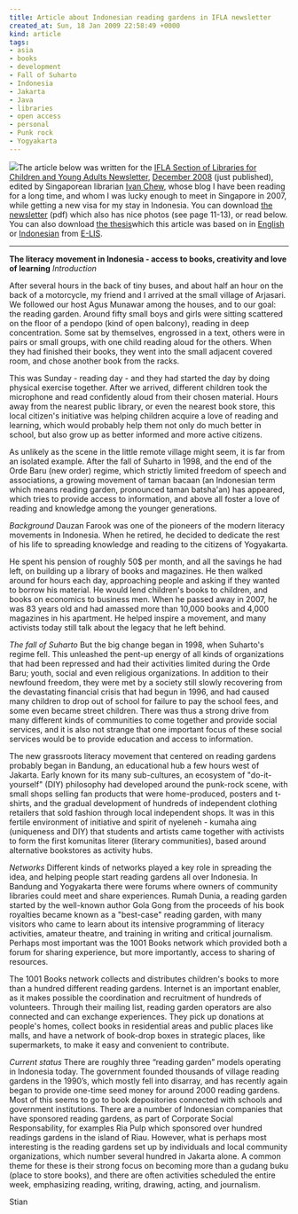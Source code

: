 ```yaml
---
title: Article about Indonesian reading gardens in IFLA newsletter
created_at: Sun, 18 Jan 2009 22:58:49 +0000
kind: article
tags:
- asia
- books
- development
- Fall of Suharto
- Indonesia
- Jakarta
- Java
- libraries
- open access
- personal
- Punk rock
- Yogyakarta
---
```


![](http://lh6.ggpht.com/_0zhFe8pB7to/R7OsXsX8-DI/AAAAAAAABUk/qOtG07gc5tg/s288/P2120072.JPG)The
article below was written for the [IFLA Section of Libraries for
Children and Young Adults
Newsletter](http://www.ifla.org/VII/s10/index.htm), [December
2008](http://www.ifla.org/VII/s10/pubs/s10-newsletter-December08.pdf)
(just published), edited by Singaporean librarian [Ivan
Chew](http://ramblinglibrarian.blogspot.com/), whose blog I have been
reading for a long time, and whom I was lucky enough to meet in
Singapore in 2007, while getting a new visa for my stay in Indonesia.
You can download [the
newsletter](http://www.ifla.org/VII/s10/pubs/s10-newsletter-December08.pdf)
(pdf) which also has nice photos (see page 11-13), or read below. You
can also download [the thesis](http://eprints.rclis.org/14659/)which
this article was based on in
[English](http://eprints.rclis.org/14659/1/Mencerdaskan_Bangsa_-_Stian_Haklev.pdf)
or
[Indonesian](http://eprints.rclis.org/14659/2/Mencerdaskan_Bangsa_-_bahasa_Indonesia.pdf)
from [E-LIS](http://eprints.rclis.org/).

* * * * *

**The literacy movement in Indonesia - access to books, creativity and
love of learning** *Introduction*

After several hours in the back of tiny buses, and about half an hour on
the back of a motorcycle, my friend and I arrived at the small village
of Arjasari. We followed our host Agus Munawar among the houses, and to
our goal: the reading garden. Around fifty small boys and girls were
sitting scattered on the floor of a pendopo (kind of open balcony),
reading in deep concentration. Some sat by themselves, engrossed in a
text, others were in pairs or small groups, with one child reading aloud
for the others. When they had finished their books, they went into the
small adjacent covered room, and chose another book from the racks.

This was Sunday - reading day - and they had started the day by doing
physical exercise together. After we arrived, different children took
the microphone and read confidently aloud from their chosen material.
Hours away from the nearest public library, or even the nearest book
store, this local citizen's initiative was helping children acquire a
love of reading and learning, which would probably help them not only do
much better in school, but also grow up as better informed and more
active citizens.

As unlikely as the scene in the little remote village might seem, it is
far from an isolated example. After the fall of Suharto in 1998, and the
end of the Orde Baru (new order) regime, which strictly limited freedom
of speech and associations, a growing movement of taman bacaan (an
Indonesian term which means reading garden, pronounced taman batsha'an)
has appeared, which tries to provide access to information, and above
all foster a love of reading and knowledge among the younger
generations.

*Background* Dauzan Farook was one of the pioneers of the modern
literacy movements in Indonesia. When he retired, he decided to dedicate
the rest of his life to spreading knowledge and reading to the citizens
of Yogyakarta.

He spent his pension of roughly 50\$ per month, and all the savings he
had left, on building up a library of books and magazines. He then
walked around for hours each day, approaching people and asking if they
wanted to borrow his material. He would lend children's books to
children, and books on economics to business men. When he passed away in
2007, he was 83 years old and had amassed more than 10,000 books and
4,000 magazines in his apartment. He helped inspire a movement, and many
activists today still talk about the legacy that he left behind.

*The fall of Suharto* But the big change began in 1998, when Suharto's
regime fell. This unleashed the pent-up energy of all kinds of
organizations that had been repressed and had their activities limited
during the Orde Baru; youth, social and even religious organizations. In
addition to their newfound freedom, they were met by a society still
slowly recovering from the devastating financial crisis that had begun
in 1996, and had caused many children to drop out of school for failure
to pay the school fees, and some even became street children. There was
thus a strong drive from many different kinds of communities to come
together and provide social services, and it is also not strange that
one important focus of these social services would be to provide
education and access to information.

The new grassroots literacy movement that centered on reading gardens
probably began in Bandung, an educational hub a few hours west of
Jakarta. Early known for its many sub-cultures, an ecosystem of
"do-it-yourself" (DIY) philosophy had developed around the punk-rock
scene, with small shops selling fan products that were home-produced,
posters and t-shirts, and the gradual development of hundreds of
independent clothing retailers that sold fashion through local
independent shops. It was in this fertile environment of initiative and
spirit of nyeleneh - kumaha aing (uniqueness and DIY) that students and
artists came together with activists to form the first komunitas literer
(literary communities), based around alternative bookstores as activity
hubs.

*Networks* Different kinds of networks played a key role in spreading
the idea, and helping people start reading gardens all over Indonesia.
In Bandung and Yogyakarta there were forums where owners of community
libraries could meet and share experiences. Rumah Dunia, a reading
garden started by the well-known author Gola Gong from the proceeds of
his book royalties became known as a "best-case" reading garden, with
many visitors who came to learn about its intensive programming of
literacy activities, amateur theatre, and training in writing and
critical journalism. Perhaps most important was the 1001 Books network
which provided both a forum for sharing experience, but more
importantly, access to sharing of resources.

The 1001 Books network collects and distributes children's books to more
than a hundred different reading gardens. Internet is an important
enabler, as it makes possible the coordination and recruitment of
hundreds of volunteers. Through their mailing list, reading garden
operators are also connected and can exchange experiences. They pick up
donations at people's homes, collect books in residential areas and
public places like malls, and have a network of book-drop boxes in
strategic places, like supermarkets, to make it easy and convenient to
contribute.

*Current status* There are roughly three “reading garden” models
operating in Indonesia today. The government founded thousands of
village reading gardens in the 1990’s, which mostly fell into disarray,
and has recently again began to provide one-time seed money for around
2000 reading gardens. Most of this seems to go to book depositories
connected with schools and government institutions. There are a number
of Indonesian companies that have sponsored reading gardens, as part of
Corporate Social Responsability, for examples Ria Pulp which sponsored
over hundred readings gardens in the island of Riau. However, what is
perhaps most interesting is the reading gardens set up by individuals
and local community organizations, which number several hundred in
Jakarta alone. A common theme for these is their strong focus on
becoming more than a gudang buku (place to store books), and there are
often activities scheduled the entire week, emphasizing reading,
writing, drawing, acting, and journalism.

Stian
